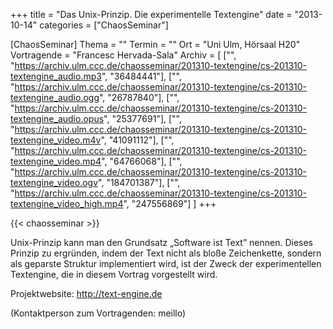 +++
title = "Das Unix-Prinzip. Die experimentelle Textengine"
date = "2013-10-14"
categories = ["ChaosSeminar"]

[ChaosSeminar]
Thema = ""
Termin = ""
Ort = "Uni Ulm, Hörsaal H20"
Vortragende = "Francesc Hervada-Sala"
Archiv = [
	["", "https://archiv.ulm.ccc.de/chaosseminar/201310-textengine/cs-201310-textengine_audio.mp3", "36484441"],
	["", "https://archiv.ulm.ccc.de/chaosseminar/201310-textengine/cs-201310-textengine_audio.ogg", "26787840"],
	["", "https://archiv.ulm.ccc.de/chaosseminar/201310-textengine/cs-201310-textengine_audio.opus", "25377691"],
	["", "https://archiv.ulm.ccc.de/chaosseminar/201310-textengine/cs-201310-textengine_video.m4v", "41091112"],
	["", "https://archiv.ulm.ccc.de/chaosseminar/201310-textengine/cs-201310-textengine_video.mp4", "64766068"],
	["", "https://archiv.ulm.ccc.de/chaosseminar/201310-textengine/cs-201310-textengine_video.ogv", "184701387"],
	["", "https://archiv.ulm.ccc.de/chaosseminar/201310-textengine/cs-201310-textengine_video_high.mp4", "247556869"]
	]
+++

{{< chaosseminar >}}

Unix-Prinzip kann man den Grundsatz „Software ist Text” nennen. Dieses
Prinzip zu ergründen, indem der Text nicht als bloße Zeichenkette,
sondern als geparste Struktur implementiert wird, ist der Zweck der
experimentellen Textengine, die in diesem Vortrag vorgestellt wird.

Projektwebsite: http://text-engine.de

(Kontaktperson zum Vortragenden: meillo)
